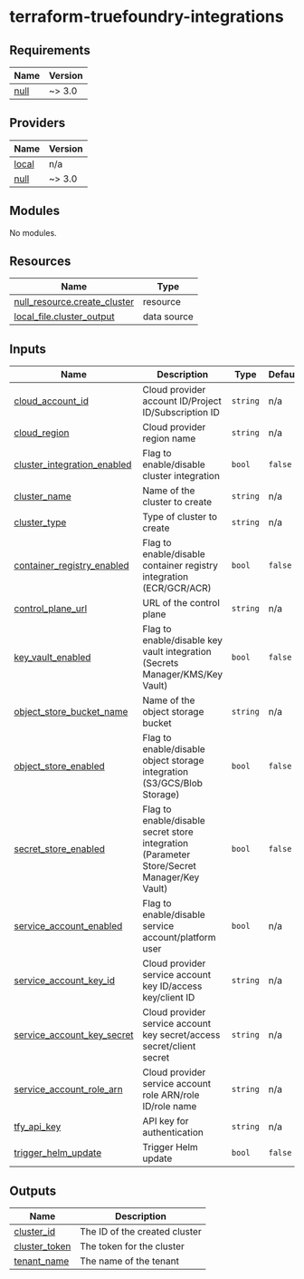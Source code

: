 # terraform-truefoundry-integrations
<!-- BEGIN_TF_DOCS -->
## Requirements

| Name | Version |
|------|---------|
| <a name="requirement_null"></a> [null](#requirement\_null) | ~> 3.0 |

## Providers

| Name | Version |
|------|---------|
| <a name="provider_local"></a> [local](#provider\_local) | n/a |
| <a name="provider_null"></a> [null](#provider\_null) | ~> 3.0 |

## Modules

No modules.

## Resources

| Name | Type |
|------|------|
| [null_resource.create_cluster](https://registry.terraform.io/providers/hashicorp/null/latest/docs/resources/resource) | resource |
| [local_file.cluster_output](https://registry.terraform.io/providers/hashicorp/local/latest/docs/data-sources/file) | data source |

## Inputs

| Name | Description | Type | Default | Required |
|------|-------------|------|---------|:--------:|
| <a name="input_cloud_account_id"></a> [cloud\_account\_id](#input\_cloud\_account\_id) | Cloud provider account ID/Project ID/Subscription ID | `string` | n/a | yes |
| <a name="input_cloud_region"></a> [cloud\_region](#input\_cloud\_region) | Cloud provider region name | `string` | n/a | yes |
| <a name="input_cluster_integration_enabled"></a> [cluster\_integration\_enabled](#input\_cluster\_integration\_enabled) | Flag to enable/disable cluster integration | `bool` | `false` | no |
| <a name="input_cluster_name"></a> [cluster\_name](#input\_cluster\_name) | Name of the cluster to create | `string` | n/a | yes |
| <a name="input_cluster_type"></a> [cluster\_type](#input\_cluster\_type) | Type of cluster to create | `string` | n/a | yes |
| <a name="input_container_registry_enabled"></a> [container\_registry\_enabled](#input\_container\_registry\_enabled) | Flag to enable/disable container registry integration (ECR/GCR/ACR) | `bool` | `false` | no |
| <a name="input_control_plane_url"></a> [control\_plane\_url](#input\_control\_plane\_url) | URL of the control plane | `string` | n/a | yes |
| <a name="input_key_vault_enabled"></a> [key\_vault\_enabled](#input\_key\_vault\_enabled) | Flag to enable/disable key vault integration (Secrets Manager/KMS/Key Vault) | `bool` | `false` | no |
| <a name="input_object_store_bucket_name"></a> [object\_store\_bucket\_name](#input\_object\_store\_bucket\_name) | Name of the object storage bucket | `string` | n/a | yes |
| <a name="input_object_store_enabled"></a> [object\_store\_enabled](#input\_object\_store\_enabled) | Flag to enable/disable object storage integration (S3/GCS/Blob Storage) | `bool` | `false` | no |
| <a name="input_secret_store_enabled"></a> [secret\_store\_enabled](#input\_secret\_store\_enabled) | Flag to enable/disable secret store integration (Parameter Store/Secret Manager/Key Vault) | `bool` | `false` | no |
| <a name="input_service_account_enabled"></a> [service\_account\_enabled](#input\_service\_account\_enabled) | Flag to enable/disable service account/platform user | `bool` | n/a | yes |
| <a name="input_service_account_key_id"></a> [service\_account\_key\_id](#input\_service\_account\_key\_id) | Cloud provider service account key ID/access key/client ID | `string` | n/a | yes |
| <a name="input_service_account_key_secret"></a> [service\_account\_key\_secret](#input\_service\_account\_key\_secret) | Cloud provider service account key secret/access secret/client secret | `string` | n/a | yes |
| <a name="input_service_account_role_arn"></a> [service\_account\_role\_arn](#input\_service\_account\_role\_arn) | Cloud provider service account role ARN/role ID/role name | `string` | n/a | yes |
| <a name="input_tfy_api_key"></a> [tfy\_api\_key](#input\_tfy\_api\_key) | API key for authentication | `string` | n/a | yes |
| <a name="input_trigger_helm_update"></a> [trigger\_helm\_update](#input\_trigger\_helm\_update) | Trigger Helm update | `bool` | `false` | no |

## Outputs

| Name | Description |
|------|-------------|
| <a name="output_cluster_id"></a> [cluster\_id](#output\_cluster\_id) | The ID of the created cluster |
| <a name="output_cluster_token"></a> [cluster\_token](#output\_cluster\_token) | The token for the cluster |
| <a name="output_tenant_name"></a> [tenant\_name](#output\_tenant\_name) | The name of the tenant |
<!-- END_TF_DOCS -->